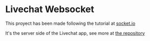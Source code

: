 # Livechat Websocket
This proyect has been made following the tutorial at [socket.io](https://socket.io/)

It's the server side of the Livechat app, see more at [the repository](https://github.com/EnekoDev/livechat)